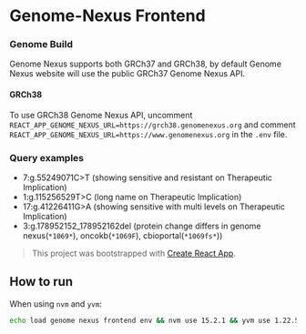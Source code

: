 # Genome-Nexus Frontend

### Genome Build
Genome Nexus supports both GRCh37 and GRCh38, by default Genome Nexus website will use the public GRCh37 Genome Nexus API.

#### GRCh38
To use GRCh38 Genome Nexus API, uncomment `REACT_APP_GENOME_NEXUS_URL=https://grch38.genomenexus.org` and comment `REACT_APP_GENOME_NEXUS_URL=https://www.genomenexus.org` in the `.env` file.

### Query examples
- 7:g.55249071C>T (showing sensitive and resistant on Therapeutic Implication)
- 1:g.115256529T>C (long name on Therapeutic Implication)  
- 17:g.41226411G>A (showing sensitive with multi levels on Therapeutic Implication)
- 3:g.178952152_178952162del (protein change differs in genome nexus(`*1069*`), oncokb(`*1069F`), cbioportal(`*1069fs*`))

> This project was bootstrapped with [Create React App](https://github.com/facebook/create-react-app).

## How to run
When using `nvm` and `yvm`:
```bash
echo load genome nexus frontend env && nvm use 15.2.1 && yvm use 1.22.5 && yarn && yarn run start
```
